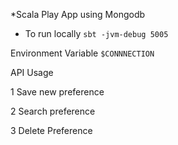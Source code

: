 *Scala Play App using Mongodb

* To run locally `sbt -jvm-debug 5005`

Environment Variable `$CONNNECTION`

API Usage

1 Save new preference



2 Search preference


3 Delete Preference

